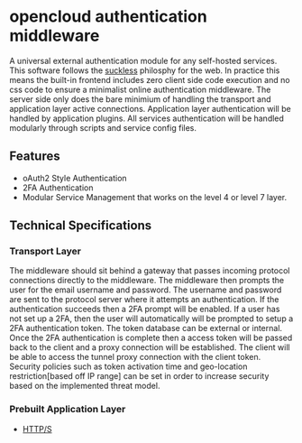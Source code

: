 # opencloud authentication middleware
A universal external authentication module for any self-hosted services. This software follows the [suckless](https://suckless.org) philosphy for the web. In practice this means the built-in frontend includes zero client side code execution and no css code to ensure a minimalist online authentication middleware. The server side only does the bare minimium of handling the transport and application layer active connections. Application layer authentication will be handled by application plugins. All services authentication will be handled modularly through scripts and service config files.

## Features
* oAuth2 Style Authentication
* 2FA Authentication
* Modular Service Management that works on the level 4 or level 7 layer.

## Technical Specifications

### Transport Layer

The middleware should sit behind a gateway that passes incoming protocol connections directly to the middleware. The middleware then prompts the user for the email username and password. The username and password are sent to the protocol server where it attempts an authentication. If the authentication succeeds then a 2FA prompt will be enabled. If a user has not set up a 2FA, then the user will automatically will be prompted to setup a 2FA authentication token. The token database can be external or internal. Once the 2FA authentication is complete then a access token will be passed back to the client and a proxy connection will be established. The client will be able to access the tunnel proxy connection with the client token. Security policies such as token activation time and geo-location restriction[based off IP range] can be set in order to increase security based on the implemented threat model.

### Prebuilt Application Layer

* [HTTP/S](https://github.com/saandre15/opencloud-auth-http-plugin)
